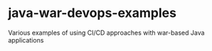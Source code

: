 # java-war-devops-examples
Various examples of using CI/CD approaches with war-based Java applications
